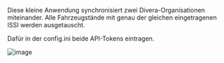 Diese kleine Anwendung synchronisiert zwei Divera-Organisationen miteinander. Alle Fahrzeugstände mit genau der gleichen eingetragenen ISSI werden ausgetauscht.

Dafür in der config.ini beide API-Tokens eintragen.

![image](https://user-images.githubusercontent.com/52480593/177002846-cbbf2f37-02e4-4c6a-9d7f-13ad67e76e86.png)
